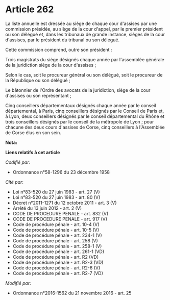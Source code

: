 # Article 262

La liste annuelle est dressée au siège de chaque cour d'assises par une commission présidée, au siège de la cour d'appel, par
le premier président ou son délégué et, dans les tribunaux de grande instance, sièges de la cour d'assises, par le président
du tribunal ou son délégué.

Cette commission comprend, outre son président :

Trois magistrats du siège désignés chaque année par l'assemblée générale de la juridiction siège de la cour d'assises ;

Selon le cas, soit le procureur général ou son délégué, soit le procureur de la République ou son délégué ;

Le bâtonnier de l'Ordre des avocats de la juridiction, siège de la cour d'assises ou son représentant ;

Cinq conseillers départementaux désignés chaque année par le conseil départemental, à Paris, cinq conseillers désignés par le
Conseil de Paris et, à Lyon, deux conseillers désignés par le conseil départemental du Rhône et trois conseillers désignés
par le conseil de la métropole de Lyon ; pour chacune des deux cours d'assises de Corse, cinq conseillers à l'Assemblée de
Corse élus en son sein.

**Nota:**



**Liens relatifs à cet article**

_Codifié par_:

  - Ordonnance n°58-1296 du 23 décembre 1958

_Cité par_:

  - Loi n°83-520 du 27 juin 1983 - art. 27 (V)
  - Loi n°83-520 du 27 juin 1983 - art. 80 (V)
  - Décret n°2011-1271 du 12 octobre 2011 - art. 3 (V)
  - Arrêté du 13 juin 2012 - art. 2 (V)
  - CODE DE PROCEDURE PENALE - art. 832 (V)
  - CODE DE PROCEDURE PENALE - art. 917 (V)
  - Code de procédure pénale - art. 10-4 (V)
  - Code de procédure pénale - art. 10-5 (V)
  - Code de procédure pénale - art. 234-1 (V)
  - Code de procédure pénale - art. 258 (V)
  - Code de procédure pénale - art. 258-1 (V)
  - Code de procédure pénale - art. 261-1 (VD)
  - Code de procédure pénale - art. R2 (VD)
  - Code de procédure pénale - art. R2-3 (VD)
  - Code de procédure pénale - art. R2-6 (V)
  - Code de procédure pénale - art. R2-7 (VD)

_Modifié par_:

  - Ordonnance n°2016-1562 du 21 novembre 2016 - art. 25
